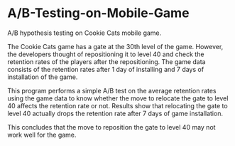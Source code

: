 # A/B-Testing-on-Mobile-Game
A/B hypothesis testing on Cookie Cats mobile game.

The Cookie Cats game has a gate at the 30th level of the game. However, the developers thought of repositioning it to level 40 and check the retention rates of the players after the repositioning. The game data consists of the retention rates after 1 day of installing and 7 days of installation of the game.

This program performs a simple A/B test on the average retention rates using the game data to know whether the move to relocate the gate to level 40 affects the retention rate or not. Results show that relocating the gate to level 40 actually drops the retention rate after 7 days of game installation. 

This concludes that the move to reposition the gate to level 40 may not work well for the game.
